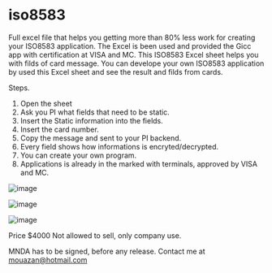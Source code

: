 # iso8583

Full excel file that helps you getting more than 80% less work for creating your ISO8583 application.
The Excel is been used and provided the Gicc app with certification at VISA and MC.
This ISO8583 Excel sheet helps you with filds of card message.
You can develope your own ISO8583 application by used this Excel sheet and see the result and filds from cards.

Steps.
1. Open the sheet
2. Ask you PI what fields that need to be static.
3. Insert the Static information into the fields.
4. Insert the card number.
5. Copy the message and sent to your PI backend. 
6. Every field shows how informations is encryted/decrypted.
7. You can create your own program.
8. Applications is already in the marked with terminals, approved by VISA and MC. 



![image](https://user-images.githubusercontent.com/115541268/195263664-b427c914-f276-4f56-931b-279961ce078c.png)



![image](https://user-images.githubusercontent.com/115541268/195263880-18166add-8205-498b-8479-831caba0c977.png)


![image](https://user-images.githubusercontent.com/115541268/195264170-e0fcc802-7f13-4585-a0c7-53931d4f80d6.png)





Price $4000
Not allowed to sell, only company use.

MNDA has to be signed, before any release.
Contact me at mouazan@hotmail.com 
